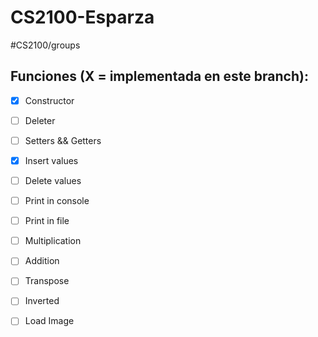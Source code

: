 # CS2100-Esparza
#CS2100/groups

## Funciones (X = implementada en este branch):
- [x] Constructor
- [ ] Deleter
- [ ] Setters && Getters
- [x] Insert values
- [ ] Delete values
- [ ] Print in console
- [ ] Print in file
- [ ] Multiplication
- [ ] Addition
- [ ] Transpose
- [ ] Inverted
- [ ] Load Image

